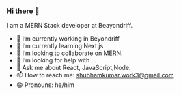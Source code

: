 ### Hi there 👋


I am a MERN Stack developer at Beayondriff. 

- 🔭 I’m currently working in Beyondriff
- 🌱 I’m currently learning Next.js
- 👯 I’m looking to collaborate on MERN.
- 🤔 I’m looking for help with ...
- 💬 Ask me about React, JavaScript,Node.
- 📫 How to reach me: shubhamkumar.work3@gmail.com
- 😄 Pronouns: he/him

